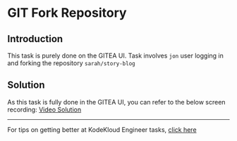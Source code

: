 # GIT Fork Repository
## Introduction
This task is purely done on the GITEA UI. Task involves `jon` user logging in and forking the repository `sarah/story-blog`

## Solution
As this task is fully done in the GITEA UI, you can refer to the below screen recording:
[Video Solution](https://youtu.be/SiMj8vDFAv4)

---
For tips on getting better at KodeKloud Engineer tasks, [click here](.././README.md)